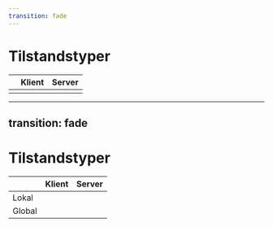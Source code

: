 ```yaml
---
transition: fade
---
```


# Tilstandstyper

|     | Klient | Server |
| --- | --- | --- |
|  |   |   |


<!-- 

Nå har vi sett på hvordan hvordan klient- og servertilstand påvirker koden vi lager, og hvordan vi kan få en kompleks tilstand til å oppleves som synkron. Forskjellen mellom klient- og server-tilstand er hvor dataene kommer fra.

Men en annen dimensjon er hvor dataene er tilgjengelige i applikasjonen.

-->

---
transition: fade
---

# Tilstandstyper

|     | Klient | Server |
| --- | --- | --- |
| Lokal |   |  |
| Global |  |  |

<!--

Det er her vi skiller på lokal- og global tilstand.

Som dere ser, kan disse tilstandene blandes. En klient-tilstand kan være lokal eller global. Og en server-tilstand kan være lokal eller global.

La oss gå tilbake i koden og se noen eksempler.


-->
